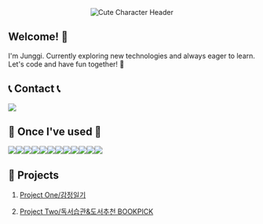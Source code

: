 <div align="center">
<!-- Cute Character Header -->
<img src="https://capsule-render.vercel.app/api?type=waving&color=gradient&height=300&section=header&text=Junggi%20Yeo&fontSize=90&fontColor=ffffff&animation=fadeIn" alt="Cute Character Header">
</div>

## Welcome! 👋

I'm Junggi. Currently exploring new technologies and always eager to learn. Let's code and have fun together! 🚀

## 📞 Contact 📞
<div style="display:flex; flex-direction:row;">
    <a href="mailto:muhwa91@gmail.com">
        <img src="https://img.shields.io/badge/Gmail-EA4335?style=for-the-badge&logo=Gmail&logoColor=white"> 
    </a>
</div>

## 🔨 Once I've used 🔨
<div style="display:flex; flex-direction:row;">
<img src="https://img.shields.io/badge/html5-E34F26?style=for-the-badge&logo=html5&logoColor=white">
<img src="https://img.shields.io/badge/css3-1572B6?style=for-the-badge&logo=css3&logoColor=white">
<img src="https://img.shields.io/badge/javascript-F7DF1E?style=for-the-badge&logo=javascript&logoColor=white">
<img src="https://img.shields.io/badge/mariadb-003545?style=for-the-badge&logo=mariadb&logoColor=white">
<img src="https://img.shields.io/badge/MySQL-4479A1?style=for-the-badge&logo=MySQL&logoColor=white">
<img src="https://img.shields.io/badge/apache-D22128?style=for-the-badge&logo=apache&logoColor=white">
<img src="https://img.shields.io/badge/php-777BB4?style=for-the-badge&logo=php&logoColor=white">
 <br/>
<img src="https://img.shields.io/badge/github-181717?style=for-the-badge&logo=github&logoColor=white">
<img src="https://img.shields.io/badge/notion-000000?style=for-the-badge&logo=notion&logoColor=white">
<img src="https://img.shields.io/badge/slack-4A154B?style=for-the-badge&logo=slack&logoColor=white">
<img src="https://img.shields.io/badge/bootstrap-7952B3?style=for-the-badge&logo=bootstrap&logoColor=white">
<img src="https://img.shields.io/badge/laravel-FF2D20?style=for-the-badge&logo=laravel&logoColor=white">   
</div>

## 🚀 Projects
1. [Project One/감정일기](https://github.com/0817php-infinity-loop/1stProject)

2. [Project Two/독서습관&도서추천 BOOKPICK](https://github.com/1204PHP/BOOKPICK)
</div>







 

    
